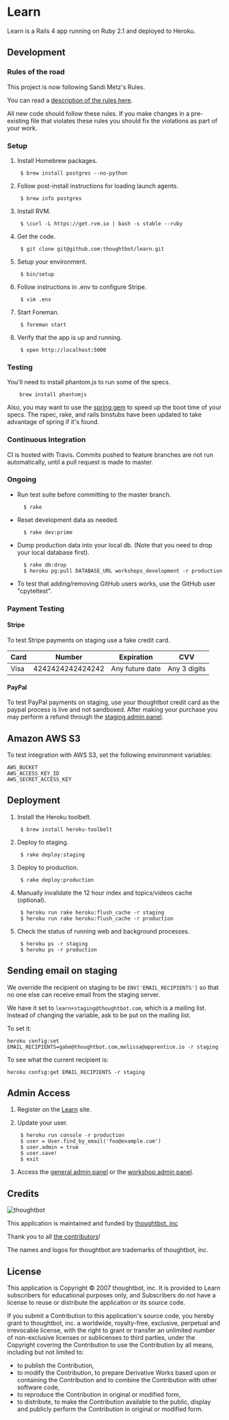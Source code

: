 # Learn

Learn is a Rails 4 app running on Ruby 2.1 and deployed to Heroku.

## Development

### Rules of the road

This project is now following Sandi Metz's Rules.

You can read a [description of the rules here](http://robots.thoughtbot.com/post/50655960596/sandi-metz-rules-for-developers).

All new code should follow these rules. If you make changes in a pre-existing
file that violates these rules you should fix the violations as part of
your work.

### Setup

1. Install Homebrew packages.

        $ brew install postgres --no-python

2. Follow post-install instructions for loading launch agents.

        $ brew info postgres

3. Install RVM.

        $ \curl -L https://get.rvm.io | bash -s stable --ruby

4. Get the code.

        $ git clone git@github.com:thoughtbot/learn.git

5. Setup your environment.

        $ bin/setup

6. Follow instructions in .env to configure Stripe.

        $ vim .env

7. Start Foreman.

        $ foreman start

8. Verify that the app is up and running.

        $ open http://localhost:5000

### Testing

You'll need to install phantom.js to run some of the specs.

        brew install phantomjs

Also, you may want to use the [spring gem](https://github.com/jonleighton/spring)
to speed up the boot time of your specs. The rspec, rake, and rails binstubs
have been updated to take advantage of spring if it's found.

### Continuous Integration

CI is hosted with Travis. Commits pushed to feature branches are not run
automatically, until a pull request is made to master.

### Ongoing

* Run test suite before committing to the master branch.

        $ rake

* Reset development data as needed.

        $ rake dev:prime

* Dump production data into your local db. (Note that you need to drop your
  local database first).

        $ rake db:drop
        $ heroku pg:pull DATABASE_URL workshops_development -r production

* To test that adding/removing GitHub users works, use the GitHub user
  "cpyteltest".

### Payment Testing

#### Stripe

To test Stripe payments on staging use a fake credit card.

<table>
  <thead>
    <tr>
      <th>Card</th>
      <th>Number</th>
      <th>Expiration</th>
      <th>CVV</th>
    </tr>
  </thead>
  <tbody>
    <tr>
      <td>Visa</td>
      <td>4242424242424242</td>
      <td>Any future date</td>
      <td>Any 3 digits</td>
    </tr>
  </tbody>
</table>

#### PayPal

To test PayPal payments on staging, use your thoughtbot credit card as the
paypal process is live and not sandboxed. After making your purchase you may
perform a refund through the
[staging admin panel](http://learn-staging.herokuapp.com/admin/purchase).


## Amazon AWS S3

To test integration with AWS S3, set the following environment variables:

    AWS_BUCKET
    AWS_ACCESS_KEY_ID
    AWS_SECRET_ACCESS_KEY

## Deployment

1. Install the Heroku toolbelt.

        $ brew install heroku-toolbelt

2. Deploy to staging.

        $ rake deploy:staging

3. Deploy to production.

        $ rake deploy:production

4. Manually invalidate the 12 hour index and topics/videos cache (optional).

        $ heroku run rake heroku:flush_cache -r staging
        $ heroku run rake heroku:flush_cache -r production

5. Check the status of running web and background processes.

        $ heroku ps -r staging
        $ heroku ps -r production

## Sending email on staging

We override the recipient on staging to be `ENV['EMAIL_RECIPIENTS']` so that no
one else can receive email from the staging server.

We have it set to `learn+staging@thoughtbot.com`, which is a mailing list.
Instead of changing the variable, ask to be put on the mailing list.

To set it:

    heroku config:set EMAIL_RECIPIENTS=gabe@thoughtbot.com,melissa@apprentice.io -r staging

To see what the current recipient is:

    heroku config:get EMAIL_RECIPIENTS -r staging

## Admin Access

1. Register on the [Learn](http://learn.thoughtbot.com/sign_up) site.

2. Update your user.

        $ heroku run console -r production
        $ user = User.find_by_email('foo@example.com')
        $ user.admin = true
        $ user.save!
        $ exit

3. Access the [general admin panel](http://learn.thoughtbot.com/admin) or
   the [workshop admin panel](http://learn.thoughtbot.com/admin).

Credits
-------

![thoughtbot](http://thoughtbot.com/logo.png)

This application is maintained and funded by [thoughtbot, inc](http://thoughtbot.com/community)

Thank you to all [the contributors](https://github.com/thoughtbot/paperclip/contributors)!

The names and logos for thoughtbot are trademarks of thoughtbot, inc.

License
-------

This application is Copyright © 2007 thoughtbot, inc. It is provided to Learn
subscribers for educational purposes only, and Subscribers do not have a license
to reuse or distribute the application or its source code.

If you submit a Contribution to this application's source code, you hereby grant
to thoughtbot, inc. a worldwide, royalty-free, exclusive, perpetual and
irrevocable license, with the right to grant or transfer an unlimited number of
non-exclusive licenses or sublicenses to third parties, under the Copyright
covering the Contribution to use the Contribution by all means, including but
not limited to:

* to publish the Contribution,
* to modify the Contribution, to prepare Derivative Works based upon or
  containing the Contribution and to combine the Contribution with other
  software code,
* to reproduce the Contribution in original or modified form,
* to distribute, to make the Contribution available to the public, display and
  publicly perform the Contribution in original or modified form.
